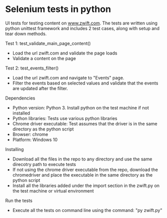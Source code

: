 # Selenium tests in python

UI tests for testing content on www.zwift.com. The tests are written using python unittest framework and includes 2 test cases, along with setup and tear down methods.

Test 1: test_validate_main_page_content()
- Load the url zwift.com and validate the page loads
- Validate a content on the page

Test 2: test_events_filter() 
- Load the url zwift.com and navigate to "Events" page. 
- Filter the events based on selected values and validate that the events are updated after the filter.

Dependencies

- Python version: Python 3. Install python on the test machine if not installed
- Python libraries: Tests use various python libraries
- Chrome driver executable: Test assumes that the driver is in the same directory as the python script 
- Browser: chrome 
- Platform: Windows 10


Installing

- Download all the files in the repo to any directory and use the same direcotry path to execute tests
- If not using the chrome driver executable from the repo, download the chromedriver and place the executable in the same directory as the python script
- Install all the libraries added under the import section in the zwift.py on the test machine or virtual environment

Run the tests

- Execute all the tests on command line using the command: "py zwift.py"
